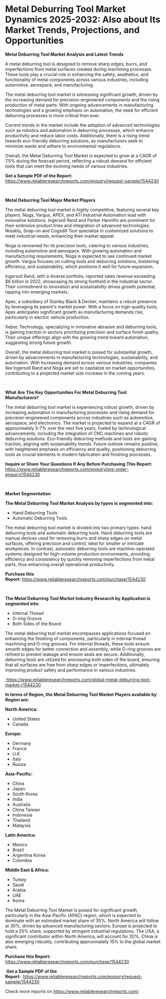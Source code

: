 <p><h1>Metal Deburring Tool Market Dynamics 2025-2032: Also about Its Market Trends, Projections, and Opportunities</h1></p><p><strong>Metal Deburring Tool Market Analysis and Latest Trends</strong></p>
<p><p>A metal deburring tool is designed to remove sharp edges, burrs, and imperfections from metal surfaces created during machining processes. These tools play a crucial role in enhancing the safety, aesthetics, and functionality of metal components across various industries, including automotive, aerospace, and manufacturing. </p><p>The metal deburring tool market is witnessing significant growth, driven by the increasing demand for precision-engineered components and the rising production of metal parts. With ongoing advancements in manufacturing technologies and a growing emphasis on automation, the need for efficient deburring processes is more critical than ever. </p><p>Current trends in the market include the adoption of advanced technologies such as robotics and automation in deburring processes, which enhance productivity and reduce labor costs. Additionally, there is a rising trend towards eco-friendly deburring solutions, as manufacturers seek to minimize waste and adhere to environmental regulations. </p><p>Overall, the Metal Deburring Tool Market is expected to grow at a CAGR of 7.5% during the forecast period, reflecting a robust demand for efficient tools that can meet the evolving needs of various industries.</p></p>
<p><strong>Get a Sample PDF of the Report:&nbsp;</strong> <a href="https://www.reliableresearchreports.com/enquiry/request-sample/1544230?utm_campaign=3262&utm_medium=2&utm_source=Github&utm_content=ia&utm_term=08042025&utm_id=metal-deburring-tool">https://www.reliableresearchreports.com/enquiry/request-sample/1544230</a></p>
<p>&nbsp;</p>
<p><strong>Metal Deburring Tool Major Market Players</strong></p>
<p><p>The metal deburring tool market is highly competitive, featuring several key players. Noga, Vargus, APEX, and ATI Industrial Automation lead with innovative solutions. Ingersoll Rand and Parker Hannifin are prominent for their extensive product lines and integration of advanced technologies. Notably, Snap-on and Cogsdill Tool specialize in customized solutions to meet industrial needs, enhancing their market appeal.</p><p>Noga is renowned for its precision tools, catering to various industries, including automotive and aerospace. With growing automation and manufacturing requirements, Noga is expected to see continued market growth. Vargus focuses on cutting tools and deburring solutions, bolstering efficiency, and sustainability, which positions it well for future expansion.</p><p>Ingersoll Rand, with a diverse portfolio, reported sales revenue exceeding $6 billion in 2022, showcasing its strong foothold in the industrial sector. Their commitment to innovation and sustainability drives growth potential, tapping into emerging markets.</p><p>Apex, a subsidiary of Stanley Black & Decker, maintains a robust presence by leveraging its parent's market power. With a focus on high-quality tools, Apex anticipates significant growth as manufacturing demands rise, particularly in electric vehicle production.</p><p>Xebec Technology, specializing in innovative abrasive and deburring tools, is gaining traction in sectors prioritizing precision and surface finish quality. Their unique offerings align with the growing trend toward automation, suggesting strong future growth.</p><p>Overall, the metal deburring tool market is poised for substantial growth, driven by advancements in manufacturing technologies, sustainability, and automation. With increasing demand across various industries, companies like Ingersoll Rand and Noga are set to capitalize on market opportunities, contributing to a projected market size increase in the coming years.</p></p>
<p>&nbsp;</p>
<p><strong>What Are The Key Opportunities For Metal Deburring Tool Manufacturers?</strong></p>
<p><p>The metal deburring tool market is experiencing robust growth, driven by increasing automation in manufacturing processes and rising demand for precision-engineered components across industries such as automotive, aerospace, and electronics. The market is projected to expand at a CAGR of approximately 5-7% over the next five years, fueled by technological advancements, including the integration of CNC machines and robotic deburring solutions. Eco-friendly deburring methods and tools are gaining traction, aligning with sustainability trends. Future outlook remains positive, with heightened emphasis on efficiency and quality, positioning deburring tools as crucial elements in modern fabrication and finishing processes.</p></p>
<p><strong>Inquire or Share Your Questions If Any Before Purchasing This Report:</strong> <a href="https://www.reliableresearchreports.com/enquiry/pre-order-enquiry/1544230?utm_campaign=3262&utm_medium=2&utm_source=Github&utm_content=ia&utm_term=08042025&utm_id=metal-deburring-tool">https://www.reliableresearchreports.com/enquiry/pre-order-enquiry/1544230</a></p>
<p>&nbsp;</p>
<p><strong>Market Segmentation</strong></p>
<p><strong>The Metal Deburring Tool Market Analysis by types is segmented into:</strong></p>
<p><ul><li>Hand Deburring Tools</li><li>Automatic Deburring Tools</li></ul></p>
<p><p>The metal deburring tool market is divided into two primary types: hand deburring tools and automatic deburring tools. Hand deburring tools are manual devices used for removing burrs and sharp edges on metal surfaces, offering precision and control, ideal for smaller or intricate workpieces. In contrast, automatic deburring tools are machine-operated systems designed for high-volume production environments, providing efficiency and consistency by quickly removing imperfections from metal parts, thus enhancing overall operational productivity.</p></p>
<p><strong>Purchase this Report:&nbsp;</strong><a href="https://www.reliableresearchreports.com/purchase/1544230?utm_campaign=3262&utm_medium=2&utm_source=Github&utm_content=ia&utm_term=08042025&utm_id=metal-deburring-tool">https://www.reliableresearchreports.com/purchase/1544230</a></p>
<p>&nbsp;</p>
<p><strong>The Metal Deburring Tool Market Industry Research by Application is segmented into:</strong></p>
<p><ul><li>Internal Thread</li><li>O-ring Groove</li><li>Both Sides of the Board</li></ul></p>
<p><p>The metal deburring tool market encompasses applications focused on enhancing the finishing of components, particularly in internal thread machining and O-ring grooves. For internal threads, these tools ensure smooth edges for better connection and assembly, while O-ring grooves are refined to prevent leakage and ensure seals are secure. Additionally, deburring tools are utilized for processing both sides of the board, ensuring that all surfaces are free from sharp edges or imperfections, ultimately improving product safety and performance in various industries.</p></p>
<p><a href="https://www.reliableresearchreports.com/global-metal-deburring-tool-market-r1544230?utm_campaign=3262&utm_medium=2&utm_source=Github&utm_content=ia&utm_term=08042025&utm_id=metal-deburring-tool">&nbsp;https://www.reliableresearchreports.com/global-metal-deburring-tool-market-r1544230</a></p>
<p><strong>In terms of Region, the Metal Deburring Tool Market Players available by Region are:</strong></p>
<p>
    <p> <strong> North America: </strong>
        <ul>
            <li>United States</li>
            <li>Canada</li>
        </ul>
        </p> 
    <p> <strong> Europe: </strong>
        <ul>
            <li>Germany</li>
            <li>France</li>
            <li>U.K.</li>
            <li>Italy</li>
            <li>Russia</li>
        </ul>
        </p> 
    <p> <strong> Asia-Pacific: </strong>
        <ul>
            <li>China</li>
            <li>Japan</li>
            <li>South Korea</li>
            <li>India</li>
            <li>Australia</li>
            <li>China Taiwan</li>
            <li>Indonesia</li>
            <li>Thailand</li>
            <li>Malaysia</li>
        </ul>
        </p> 
    <p> <strong> Latin America: </strong>
        <ul>
            <li>Mexico</li>
            <li>Brazil</li>
            <li>Argentina Korea</li>
            <li>Colombia</li>
        </ul>
        </p> 
    <p> <strong> Middle East & Africa: </strong>
        <ul>
            <li>Turkey</li>
            <li>Saudi</li>
            <li>Arabia</li>
            <li>UAE</li>
            <li>Korea</li>
        </ul>
    </p>
    </p>
<p><p>The Metal Deburring Tool Market is poised for significant growth, particularly in the Asia-Pacific (APAC) region, which is expected to dominate with an estimated market share of 35%. North America will follow at 30%, driven by advanced manufacturing sectors. Europe is projected to hold a 25% share, supported by stringent industrial regulations. The USA, a significant contributor within North America, will account for 20%. China is also emerging robustly, contributing approximately 15% to the global market share.</p></p>
<p><strong>Purchase this Report: </strong><a href="https://www.reliableresearchreports.com/purchase/1544230?utm_campaign=3262&utm_medium=2&utm_source=Github&utm_content=ia&utm_term=08042025&utm_id=metal-deburring-tool">https://www.reliableresearchreports.com/purchase/1544230</a></p>
<p>&nbsp;<strong>Get a Sample PDF of the Report:&nbsp;&nbsp;</strong><a href="https://www.reliableresearchreports.com/enquiry/request-sample/1544230?utm_campaign=3262&utm_medium=2&utm_source=Github&utm_content=ia&utm_term=08042025&utm_id=metal-deburring-tool">https://www.reliableresearchreports.com/enquiry/request-sample/1544230</a></p>
<p><strong></strong></p>
<p>Check more reports on <a href="https://www.reliableresearchreports.com/?utm_campaign=3262&utm_medium=2&utm_source=Github&utm_content=ia&utm_term=08042025&utm_id=metal-deburring-tool">https://www.reliableresearchreports.com/</a></p>